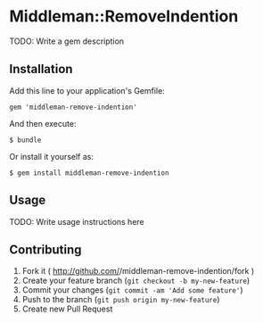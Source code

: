 # Middleman::RemoveIndention

TODO: Write a gem description

## Installation

Add this line to your application's Gemfile:

    gem 'middleman-remove-indention'

And then execute:

    $ bundle

Or install it yourself as:

    $ gem install middleman-remove-indention

## Usage

TODO: Write usage instructions here

## Contributing

1. Fork it ( http://github.com/<my-github-username>/middleman-remove-indention/fork )
2. Create your feature branch (`git checkout -b my-new-feature`)
3. Commit your changes (`git commit -am 'Add some feature'`)
4. Push to the branch (`git push origin my-new-feature`)
5. Create new Pull Request
